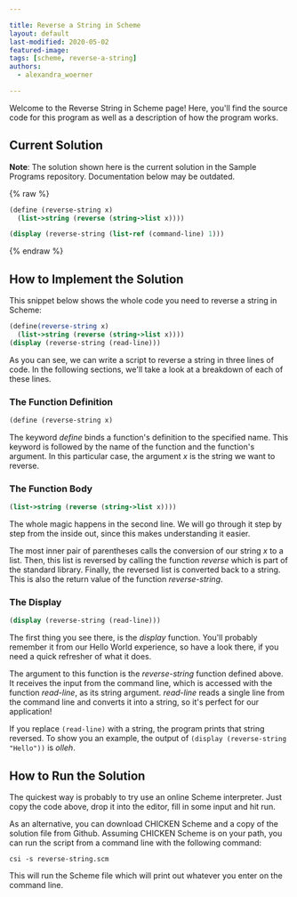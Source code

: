 ```yaml
---

title: Reverse a String in Scheme
layout: default
last-modified: 2020-05-02
featured-image:
tags: [scheme, reverse-a-string]
authors:
  - alexandra_woerner

---
```


Welcome to the Reverse String in Scheme page! Here, you'll find the source code for this program as well as a description of how the program works.

## Current Solution

**Note**: The solution shown here is the current solution in the Sample Programs repository. Documentation below may be outdated.

{% raw %}

```scheme
(define (reverse-string x)
  (list->string (reverse (string->list x))))

(display (reverse-string (list-ref (command-line) 1)))
```

{% endraw %}

## How to Implement the Solution

This snippet below shows the whole code you need to reverse a string in Scheme:

```scheme
(define(reverse-string x)
  (list->string (reverse (string->list x))))
(display (reverse-string (read-line)))
```

As you can see, we can write a script to reverse a string in three lines of code.
In the following sections, we'll take a look at a breakdown of each of these lines.

### The Function Definition

```scheme
(define (reverse-string x)
```

The keyword *define* binds a function's definition to the specified name. This
keyword is followed by the name of the function and the function's argument. In
this particular case, the argument *x* is the string we want to reverse.

### The Function Body

```scheme
(list->string (reverse (string->list x))))
```

The whole magic happens in the second line. We will go through it step by step
from the inside out, since this makes understanding it easier.

The most inner pair of parentheses calls the conversion of our string *x* to a
list. Then, this list is reversed by calling the function *reverse* which is part
of the standard library. Finally, the reversed list is converted back to a string.
This is also the return value of the function *reverse-string*.

### The Display

```scheme
(display (reverse-string (read-line)))
```

The first thing you see there, is the *display* function. You'll probably remember
it from our Hello World experience, so have a look there, if you need a quick
refresher of what it does.

The argument to this function is the *reverse-string* function defined above. It
receives the input from the command line, which is accessed with the function
*read-line*, as its string argument. *read-line* reads a single line from the
command line and converts it into a string, so it's perfect for our application!

If you replace `(read-line)` with a string, the program prints that string
reversed. To show you an example, the output of
`(display (reverse-string "Hello"))` is *olleh*.


## How to Run the Solution

The quickest way is probably to try use an online Scheme interpreter. Just copy
the code above, drop it into the editor, fill in some input and hit run.

As an alternative, you can download CHICKEN Scheme and a copy of the solution
file from Github. Assuming CHICKEN Scheme is on your path, you can run the
script from a command line with the following command:

```console
csi -s reverse-string.scm
```

This will run the Scheme file which will print out whatever you enter on the
command line.

